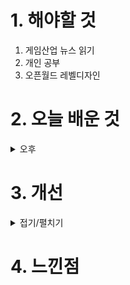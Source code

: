 
# 1. 해야할 것

1. 게임산업 뉴스 읽기 
2. 개인 공부  
3. 오픈월드 레벨디자인



# 2. 오늘 배운 것


<details>
<summary>오후</summary>


</details>




# 3. 개선


<details>
<summary>접기/펼치기</summary>


</details>



# 4. 느낀점


